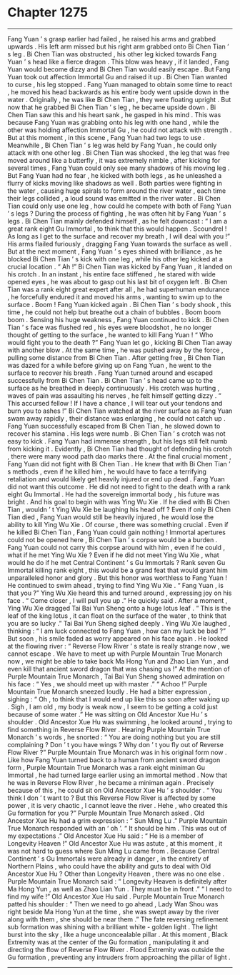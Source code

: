 
# Chapter 1275


---

Fang Yuan ’ s grasp earlier had failed , he raised his arms and grabbed upwards .
His left arm missed but his right arm grabbed onto Bi Chen Tian ’ s leg .
Bi Chen Tian was obstructed , his other leg kicked towards Fang Yuan ’ s head like a fierce dragon .
This blow was heavy , if it landed , Fang Yuan would become dizzy and Bi Chen Tian would easily escape .
But Fang Yuan took out affection Immortal Gu and raised it up .
Bi Chen Tian wanted to curse , his leg stopped .
Fang Yuan managed to obtain some time to react , he moved his head backwards as his entire body went upside down in the water .
Originally , he was like Bi Chen Tian , they were floating upright .
But now that he grabbed Bi Chen Tian ’ s leg , he became upside down .
Bi Chen Tian saw this and his heart sank , he gasped in his mind .
This was because Fang Yuan was grabbing onto his leg with one hand , while the other was holding affection Immortal Gu , he could not attack with strength .
But at this moment , in this scene , Fang Yuan had two legs to use .
Meanwhile , Bi Chen Tian ’ s leg was held by Fang Yuan , he could only attack with one other leg .
Bi Chen Tian was shocked , the leg that was free moved around like a butterfly , it was extremely nimble , after kicking for several times , Fang Yuan could only see many shadows of his moving leg .
But Fang Yuan had no fear , he kicked with both legs , as he unleashed a flurry of kicks moving like shadows as well .
Both parties were fighting in the water , causing huge spirals to form around the river water , each time their legs collided , a loud sound was emitted in the river water .
Bi Chen Tian could only use one leg , how could he compete with both of Fang Yuan ’ s legs ?
During the process of fighting , he was often hit by Fang Yuan ’ s legs .
Bi Chen Tian mainly defended himself , as he felt downcast : “ I am a great rank eight Gu Immortal , to think that this would happen . Scoundrel ! As long as I get to the surface and recover my breath , I will deal with you !”
His arms flailed furiously , dragging Fang Yuan towards the surface as well .
But at the next moment , Fang Yuan ’ s eyes shined with brilliance , as he blocked Bi Chen Tian ’ s kick with one leg , while his other leg kicked at a crucial location .
“ Ah !”
Bi Chen Tian was kicked by Fang Yuan , it landed on his crotch .
In an instant , his entire face stiffened , he stared with wide opened eyes , he was about to gasp out his last bit of oxygen left .
Bi Chen Tian was a rank eight great expert after all , he had superhuman endurance , he forcefully endured it and moved his arms , wanting to swim up to the surface .
Boom !
Fang Yuan kicked again .
Bi Chen Tian ’ s body shook , this time , he could not help but breathe out a chain of bubbles .
Boom boom boom .
Sensing his huge weakness , Fang Yuan continued to kick .
Bi Chen Tian ’ s face was flushed red , his eyes were bloodshot , he no longer thought of getting to the surface , he wanted to kill Fang Yuan !
“ Who would fight you to the death ?” Fang Yuan let go , kicking Bi Chen Tian away with another blow .
At the same time , he was pushed away by the force , pulling some distance from Bi Chen Tian .
After getting free , Bi Chen Tian was dazed for a while before giving up on Fang Yuan , he went to the surface to recover his breath .
Fang Yuan turned around and escaped successfully from Bi Chen Tian .
Bi Chen Tian ’ s head came up to the surface as he breathed in deeply continuously .
His crotch was hurting , waves of pain was assaulting his nerves , he felt himself getting dizzy .
“ This accursed fellow ! If I have a chance , I will tear out your tendons and burn you to ashes !” Bi Chen Tian watched at the river surface as Fang Yuan swam away rapidly , their distance was enlarging , he could not catch up .
Fang Yuan successfully escaped from Bi Chen Tian , he slowed down to recover his stamina .
His legs were numb .
Bi Chen Tian ’ s crotch was not easy to kick . Fang Yuan had immense strength , but his legs still felt numb from kicking it .
Evidently , Bi Chen Tian had thought of defending his crotch , there were many wood path dao marks there .
At the final crucial moment , Fang Yuan did not fight with Bi Chen Tian .
He knew that with Bi Chen Tian ’ s methods , even if he killed him , he would have to face a terrifying retaliation and would likely get heavily injured or end up dead .
Fang Yuan did not want this outcome .
He did not need to fight to the death with a rank eight Gu Immortal .
He had the sovereign immortal body , his future was bright . And his goal to begin with was Ying Wu Xie .
If he died with Bi Chen Tian , wouldn ’ t Ying Wu Xie be laughing his head off ? Even if only Bi Chen Tian died , Fang Yuan would still be heavily injured , he would lose the ability to kill Ying Wu Xie .
Of course , there was something crucial .
Even if he killed Bi Chen Tian , Fang Yuan could gain nothing !
Immortal apertures could not be opened here , Bi Chen Tian ’ s corpse would be a burden . Fang Yuan could not carry this corpse around with him , even if he could , what if he met Ying Wu Xie ? Even if he did not meet Ying Wu Xie , what would he do if he met Central Continent ’ s Gu Immortals ?
Rank seven Gu Immortal killing rank eight , this would be a grand feat that would grant him unparalleled honor and glory .
But this honor was worthless to Fang Yuan !
He continued to swim ahead , trying to find Ying Wu Xie .
“ Fang Yuan , is that you ?”
Ying Wu Xie heard this and turned around , expressing joy on his face .
“ Come closer , I will pull you up .” He quickly said .
After a moment , Ying Wu Xie dragged Tai Bai Yun Sheng onto a huge lotus leaf .
“ This is the leaf of the king lotus , it can float on the surface of the water , to think that you are so lucky .” Tai Bai Yun Sheng sighed deeply .
Ying Wu Xie laughed , thinking : “ I am luck connected to Fang Yuan , how can my luck be bad ?”
But soon , his smile faded as worry appeared on his face again .
He looked at the flowing river : “ Reverse Flow River ’ s state is really strange now , we cannot escape . We have to meet up with Purple Mountain True Monarch now , we might be able to take back Ma Hong Yun and Zhao Lian Yun , and even kill that ancient sword dragon that was chasing us !”
At the mention of Purple Mountain True Monarch , Tai Bai Yun Sheng showed admiration on his face : “ Yes , we should meet up with master .”
“ Achoo !”
Purple Mountain True Monarch sneezed loudly .
He had a bitter expression , sighing : “ Oh , to think that I would end up like this so soon after waking up . Sigh , I am old , my body is weak now , I seem to be getting a cold just because of some water .”
He was sitting on Old Ancestor Xue Hu ’ s shoulder .
Old Ancestor Xue Hu was swimming , he looked around , trying to find something in Reverse Flow River .
Hearing Purple Mountain True Monarch ’ s words , he snorted : “ You are doing nothing but you are still complaining ? Don ’ t you have wings ? Why don ’ t you fly out of Reverse Flow River ?”
Purple Mountain True Monarch was in his original form now .
Like how Fang Yuan turned back to a human from ancient sword dragon form , Purple Mountain True Monarch was a rank eight miniman Gu Immortal , he had turned large earlier using an immortal method . Now that he was in Reverse Flow River , he became a miniman again .
Precisely because of this , he could sit on Old Ancestor Xue Hu ’ s shoulder .
“ You think I don ’ t want to ? But this Reverse Flow River is affected by some power , it is very chaotic , I cannot leave the river . Hehe , who created this Gu formation for you ?” Purple Mountain True Monarch asked .
Old Ancestor Xue Hu had a grim expression : “ Sun Ming Lu .”
Purple Mountain True Monarch responded with an ‘ oh ’.
“ It should be him . This was out of my expectations .” Old Ancestor Xue Hu said : “ He is a member of Longevity Heaven !”
Old Ancestor Xue Hu was astute , at this moment , it was not hard to guess where Sun Ming Lu came from .
Because Central Continent ’ s Gu Immortals were already in danger , in the entirety of Northern Plains , who could have the ability and guts to deal with Old Ancestor Xue Hu ?
Other than Longevity Heaven , there was no one else .
Purple Mountain True Monarch said : “ Longevity Heaven is definitely after Ma Hong Yun , as well as Zhao Lian Yun . They must be in front .”
“ I need to find my wife !” Old Ancestor Xue Hu said .
Purple Mountain True Monarch patted his shoulder : “ Then we need to go ahead , Lady Wan Shou was right beside Ma Hong Yun at the time , she was swept away by the river along with them , she should be near them .”
The fate reversing refinement sub formation was shining with a brilliant white - golden light .
The light burst into the sky , like a huge unconcealable pillar .
At this moment , Black Extremity was at the center of the Gu formation , manipulating it and directing the flow of Reverse Flow River . Flood Extremity was outside the Gu formation , preventing any intruders from approaching the pillar of light .

---

